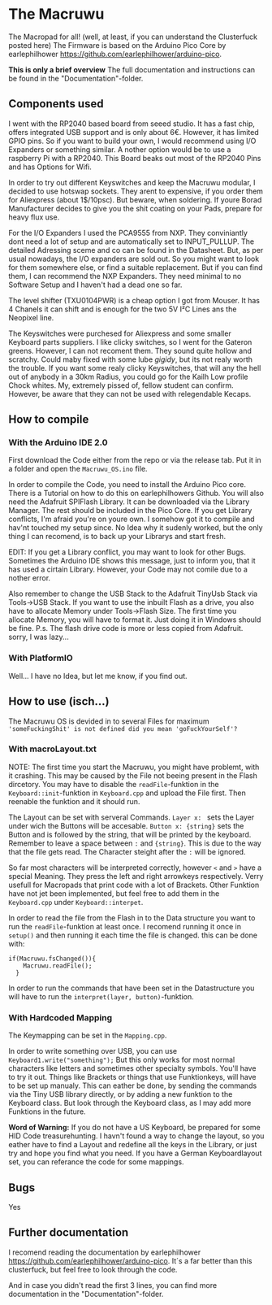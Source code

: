 # The Macruwu
The Macropad for all! (well, at least, if you can understand the Clusterfuck posted here)
The Firmware is based on the Arduino Pico Core by earlephilhower https://github.com/earlephilhower/arduino-pico. 

**This is only a brief overview** The full documentation and instructions can be found in the "Documentation"-folder.

## Components used

I went with the RP2040 based board from seeed studio. It has a fast chip, offers integrated USB support and is only about 6€. However, it has limited GPIO pins. So if you want to build your own, I would recommend using I/O Expanders or something similar. A nother option would be to use a raspberry Pi with a RP2040. This Board beaks out most of the RP2040 Pins and has Options for Wifi.

In order to try out different Keyswitches and keep the Macruwu modular, I decided to use hotswap sockets. They arent to expensive, if you order them for Aliexpress (about 1\$/10psc). But beware, when soldering. If youre Borad Manufacturer decides to give you the shit coating on your Pads, prepare for heavy flux use.

For the I/O Expanders I used the PCA9555 from NXP. They conviniantly dont need a lot of setup and are automatically set to INPUT_PULLUP. The detailed Adressing sceme and co can be found in the Datasheet. But, as per usual nowadays, the I/O expanders are sold out. So you might want to look for them somewhere else, or find a suitable replacement. But if you can find them, I can recommend the NXP Expanders. They need minimal to no Software Setup and I haven't had a dead one so far.

The level shifter (TXU0104PWR) is a cheap option I got from Mouser. It has 4 Chanels it can shift and is enough for the two 5V I²C Lines ans the Neopixel line.

The Keyswitches were purchesed for Aliexpress and some smaller Keyboard parts suppliers. I like clicky switches, so I went for the Gateron greens. However, I can not recoment them. They sound quite hollow and scratchy. Could maby fixed with some lube *gigidy*, but its not realy worth the trouble. 
If you want some realy clicky Keyswitches, that will any the hell out of anybody in a 30km Radius, you could go for the Kailh Low profile Chock whites. My, extremely pissed of, fellow student can confirm. However, be aware that they can not be used with relegendable Kecaps.
## How to compile

### With the Arduino IDE 2.0
First download the Code either from the repo or via the release tab. Put it in a folder and open the ```Macruwu_OS.ino``` file.

In order to compile the Code, you need to install the Arduino Pico core. There is a Tutorial on how to do this on earlephilhowers Github. You will also need the Adafruit SPIFlash Library. It can be downloaded via the Library Manager. The rest should be included in the Pico Core.
If you get Library conflicts, I'm afraid you're on youre own. I somehow got it to compile and hav'nt touched my setup since. No Idea why it sudenly worked, but the only thing I can recomend, is to back up your Librarys and start fresh.

EDIT: If you get a Library conflict, you may want to look for other Bugs. Sometimes the Arduino IDE shows this message, just to inform you, that it has used a cirtain Library. However, your Code may not comile due to a nother error.

Also remember to change the USB Stack to the Adafruit TinyUsb Stack via Tools->USB Stack.
If you want to use the inbuilt Flash as a drive, you also have to allocate Memory under Tools->Flash Size. The first time you allocate Memory, you will have to format it. Just doing it in Windows should be fine.
P.s. The flash drive code is more or less copied from Adafruit. sorry, I was lazy...

### With PlatformIO
Well... I have no Idea, but let me know, if you find out.

## How to use (isch...)

The Macruwu OS is devided in to several Files for maximum ```'someFuckingShit' is not defined did you mean 'goFuckYourSelf'?```

### With macroLayout.txt

NOTE: The first time you start the Macruwu, you might have problemt, with it crashing. This may be caused by the File not beeing present in the Flash dircetory. You may have to disable the ```readFile```-funktion in the ```Keyboard::init```-funktion in ```Keyboard.cpp``` and upload the File first. Then reenable the funktion and it should run.

The Layout can be set with serveral Commands. ```Layer x: ``` sets the Layer under wich the Buttons will be accesable. ```Button x: {string}``` sets the Button and is followed by the string, that will be printed by the keyboard. Remember to leave a space between ```:``` and ```{string}```. This is due to the way that the file gets read. The Character steight after the ```:``` will be ignored.

So far most characters will be interpreted correctly, however ```<``` and ```>``` have a special Meaning. They press the left and right arrowkeys respectively. Verry usefull for Macropads that print code with a lot of Brackets. Other Funktion have not jet been implemented, but feel free to add them in the ```Keyboard.cpp``` under ```Keyboard::interpet```.

In order to read the file from the Flash in to the Data structure you want to run the ```readFile```-funktion at least once. I recomend running it once in ```setup()``` and then running it each time the file is changed. this can be done with:
```
if(Macruwu.fsChanged()){
    Macruwu.readFile();
  }
```

In order to run the commands that have been set in the Datastructure you will have to run the ```interpret(layer, button)```-funktion.

### With Hardcoded Mapping
The Keymapping can be set in the ```Mapping.cpp```.

In order to write something over USB, you can use ```Keyboard1.write("something");``` But this only works for most normal characters like letters and sometimes other specialty symbols. You'll have to try it out. Things like Brackets or things that use Funktionkeys, will have to be set up manualy. This can eather be done, by sending the commands via the Tiny USB library directly, or by adding a new funktion to the Keyboard class. But look through the Keyboard class, as I may add more Funktions in the future.

**Word of Warning:** If you do not have a US Keyboard, be prepared for some HID Code treasurehunting. I havn't found a way to change the layout, so you eather have to find a Layout and redefine all the keys in the Library, or just try and hope you find what you need. If you have a German Keyboardlayout set, you can referance the code for some mappings.

## Bugs
Yes

## Further documentation
I recomend reading the documentation by earlephilhower https://github.com/earlephilhower/arduino-pico. It´s a far better than this clusterfuck, but feel free to look through the code.

And in case you didn't read the first 3 lines, you can find more documentation in the "Documentation"-folder.
